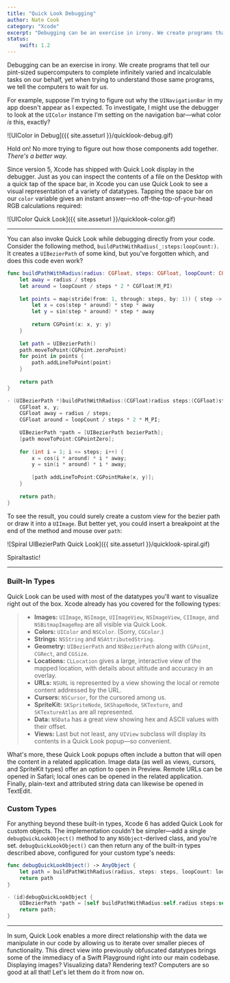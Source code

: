 ```yaml
---
title: "Quick Look Debugging"
author: Nate Cook
category: "Xcode"
excerpt: "Debugging can be an exercise in irony. We create programs that tell our pint-sized supercomputers to complete infinitely varied and incalculable tasks on our behalf, yet when trying to understand those same programs, we tell the computers to wait for *us.*"
status:
    swift: 1.2
---
```


Debugging can be an exercise in irony. We create programs that tell our pint-sized supercomputers to complete infinitely varied and incalculable tasks on our behalf, yet when trying to understand those same programs, we tell the computers to wait for *us.* 

For example, suppose I'm trying to figure out why the `UINavigationBar` in my app doesn't appear as I expected. To investigate, I might use the debugger to look at the `UIColor` instance I'm setting on the navigation bar—what color *is* this, exactly?

![UIColor in Debug]({{ site.asseturl }}/quicklook-debug.gif)

Hold on! No more trying to figure out how those components add together. *There's a better way.*

Since version 5, Xcode has shipped with Quick Look display in the debugger. Just as you can inspect the contents of a file on the Desktop with a quick tap of the space bar, in Xcode you can use Quick Look to see a visual representation of a variety of datatypes. Tapping the space bar on our `color` variable gives an instant answer—no off-the-top-of-your-head RGB calculations required:

![UIColor Quick Look]({{ site.asseturl }}/quicklook-color.gif)

* * *

You can also invoke Quick Look while debugging directly from your code. Consider the following method, `buildPathWithRadius(_:steps:loopCount:)`. It creates a `UIBezierPath` of some kind, but you've forgotten which, and does this code even work?

```swift
func buildPathWithRadius(radius: CGFloat, steps: CGFloat, loopCount: CGFloat) -> UIBezierPath {
    let away = radius / steps
    let around = loopCount / steps * 2 * CGFloat(M_PI)
    
    let points = map(stride(from: 1, through: steps, by: 1)) { step -> CGPoint in
        let x = cos(step * around) * step * away
        let y = sin(step * around) * step * away
        
        return CGPoint(x: x, y: y)
    }
    
    let path = UIBezierPath()
    path.moveToPoint(CGPoint.zeroPoint)
    for point in points {
        path.addLineToPoint(point)
    }
    
    return path
}
```
```objective-c
- (UIBezierPath *)buildPathWithRadius:(CGFloat)radius steps:(CGFloat)steps loopCount:(CGFloat)loopCount {
    CGFloat x, y;
    CGFloat away = radius / steps;
    CGFloat around = loopCount / steps * 2 * M_PI;
    
    UIBezierPath *path = [UIBezierPath bezierPath];
    [path moveToPoint:CGPointZero];
    
    for (int i = 1; i <= steps; i++) {
        x = cos(i * around) * i * away;
        y = sin(i * around) * i * away;
        
        [path addLineToPoint:CGPointMake(x, y)];
    }
    
    return path;
}
```

To see the result, you could surely create a custom view for the bezier path or draw it into a `UIImage`. But better yet, you could insert a breakpoint at the end of the method and mouse over `path`:

![Spiral UIBezierPath Quick Look]({{ site.asseturl }}/quicklook-spiral.gif)

Spiraltastic!

* * *

### Built-In Types

Quick Look can be used with most of the datatypes you'll want to visualize right out of the box. Xcode already has you covered for the following types:

> - **Images:** `UIImage`, `NSImage`, `UIImageView`, `NSImageView`, `CIImage`, and `NSBitmapImageRep` are all visible via Quick Look.
> - **Colors:** `UIColor` and `NSColor`. (Sorry, `CGColor`.)
> - **Strings:** `NSString` and `NSAttributedString`.
> - **Geometry:** `UIBezierPath` and `NSBezierPath` along with `CGPoint`, `CGRect`, and `CGSize`.
> - **Locations:** `CLLocation` gives a large, interactive view of the mapped location, with details about altitude and accuracy in an overlay.
> - **URLs:** `NSURL` is represented by a view showing the local or remote content addressed by the URL.
> - **Cursors:** `NSCursor`, for the cursored among us.
> - **SpriteKit:** `SKSpriteNode`, `SKShapeNode`, `SKTexture`, and `SKTextureAtlas` are all represented.
> - **Data:** `NSData` has a great view showing hex and ASCII values with their offset.
> - **Views:** Last but not least, any `UIView` subclass will display its contents in a Quick Look popup—so convenient.

What's more, these Quick Look popups often include a button that will open the content in a related application. Image data (as well as views, cursors, and SpriteKit types) offer an option to open in Preview. Remote URLs can be opened in Safari; local ones can be opened in the related application. Finally, plain-text and attributed string data can likewise be opened in TextEdit.


### Custom Types

For anything beyond these built-in types, Xcode 6 has added Quick Look for custom objects. The implementation couldn't be simpler—add a single `debugQuickLookObject()` method to any `NSObject`-derived class, and you're set. `debugQuickLookObject()` can then return any of the built-in types described above, configured for your custom type's needs:

```swift
func debugQuickLookObject() -> AnyObject {
    let path = buildPathWithRadius(radius, steps: steps, loopCount: loopCount)
    return path
}
```
```objective-c
- (id)debugQuickLookObject {
    UIBezierPath *path = [self buildPathWithRadius:self.radius steps:self.steps loopCount:self.loopCount];
    return path;
}
```

* * *

In sum, Quick Look enables a more direct relationship with the data we manipulate in our code by allowing us to iterate over smaller pieces of functionality. This direct view into previously obfuscated datatypes brings some of the immediacy of a Swift Playground right into our main codebase. Displaying images? Visualizing data? Rendering text? Computers are so good at all that! Let's let them do it from now on.

